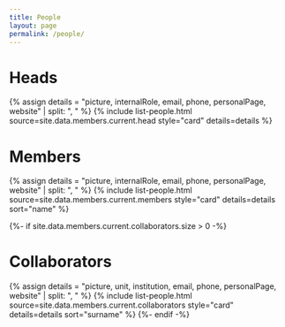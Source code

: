 ```yaml
---
title: People
layout: page
permalink: /people/
---
```


<h1>Heads</h1>
{% assign details = "picture, internalRole, email, phone, personalPage, website" | split: ", " %}
{% include list-people.html source=site.data.members.current.head style="card" details=details %}

<h1>Members</h1>
{% assign details = "picture, internalRole, email, phone, personalPage, website" | split: ", " %}
{% include list-people.html source=site.data.members.current.members style="card" details=details sort="name" %}

{%- if site.data.members.current.collaborators.size > 0 -%}
  <h1>Collaborators</h1>
  {% assign details = "picture, unit, institution, email, phone, personalPage, website" | split: ", " %}
  {% include list-people.html source=site.data.members.current.collaborators style="card" details=details sort="surname" %}
{%- endif -%}

<!-- {%- if site.data.members.current.students.size > 0 -%}
  <h1>Students</h1>
  {% assign details = "picture, institution, topic, type, thesis" | split: ", " %}
  {% include list-people.html source=site.data.members.current.students style="card" details=details sort="surnname" %}
{%- endif -%}

{%- if site.data.members.current.junior.size > 0 -%}
  <h1>FBK Junior Students</h1>
  {% assign details = "institution, topic" | split: ", " %}
  {% include list-people.html source=site.data.members.current.junior style="card" details=details sort="surname" %}
{%- endif -%}
--->
